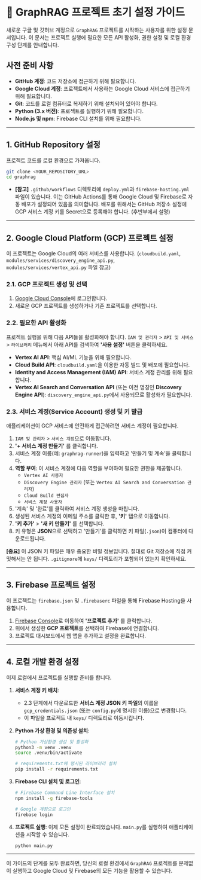 # 📝 GraphRAG 프로젝트 초기 설정 가이드

새로운 구글 및 깃허브 계정으로 `GraphRAG` 프로젝트를 시작하는 사용자를 위한 설정 문서입니다. 이 문서는 프로젝트 실행에 필요한 모든 API 활성화, 권한 설정 및 로컬 환경 구성 단계를 안내합니다.

##  사전 준비 사항

- **GitHub 계정**: 코드 저장소에 접근하기 위해 필요합니다.
- **Google Cloud 계정**: 프로젝트에서 사용하는 Google Cloud 서비스에 접근하기 위해 필요합니다.
- **Git**: 코드를 로컬 컴퓨터로 복제하기 위해 설치되어 있어야 합니다.
- **Python (3.x 버전)**: 프로젝트를 실행하기 위해 필요합니다.
- **Node.js 및 npm**: Firebase CLI 설치를 위해 필요합니다.

---

## 1. GitHub Repository 설정

프로젝트 코드를 로컬 환경으로 가져옵니다.

```bash
git clone <YOUR_REPOSITORY_URL>
cd graphrag
```

- **[참고]** `.github/workflows` 디렉토리에 `deploy.yml`과 `firebase-hosting.yml` 파일이 있습니다. 이는 GitHub Actions를 통해 Google Cloud 및 Firebase로 자동 배포가 설정되어 있음을 의미합니다. 배포를 위해서는 GitHub 저장소 설정에 GCP 서비스 계정 키를 Secret으로 등록해야 합니다. (후반부에서 설명)

---

## 2. Google Cloud Platform (GCP) 프로젝트 설정

이 프로젝트는 Google Cloud의 여러 서비스를 사용합니다. (`cloudbuild.yaml`, `modules/services/discovery_engine_api.py`, `modules/services/vertex_api.py` 파일 참고)

### 2.1. GCP 프로젝트 생성 및 선택

1.  [Google Cloud Console](https://console.cloud.google.com/)에 로그인합니다.
2.  새로운 GCP 프로젝트를 생성하거나 기존 프로젝트를 선택합니다.

### 2.2. 필요한 API 활성화

프로젝트 실행을 위해 다음 API들을 활성화해야 합니다.
`IAM 및 관리자` > `API 및 서비스` > `라이브러리` 메뉴에서 아래 API를 검색하여 **'사용 설정'** 버튼을 클릭하세요.

- **Vertex AI API**: 핵심 AI/ML 기능을 위해 필요합니다.
- **Cloud Build API**: `cloudbuild.yaml`을 이용한 자동 빌드 및 배포에 필요합니다.
- **Identity and Access Management (IAM) API**: 서비스 계정 관리를 위해 필요합니다.
- **Vertex AI Search and Conversation API** (또는 이전 명칭인 **Discovery Engine API**): `discovery_engine_api.py`에서 사용되므로 활성화가 필요합니다.

### 2.3. 서비스 계정(Service Account) 생성 및 키 발급

애플리케이션이 GCP 서비스에 안전하게 접근하려면 서비스 계정이 필요합니다.

1.  `IAM 및 관리자` > `서비스 계정`으로 이동합니다.
2.  **'+ 서비스 계정 만들기'** 를 클릭합니다.
3.  서비스 계정 이름(예: `graphrag-runner`)을 입력하고 '만들기 및 계속'을 클릭합니다.
4.  **역할 부여**: 이 서비스 계정에 다음 역할을 부여하여 필요한 권한을 제공합니다.
    - `Vertex AI 사용자`
    - `Discovery Engine 관리자` (또는 `Vertex AI Search and Conversation 관리자`)
    - `Cloud Build 편집자`
    - `서비스 계정 사용자`
5.  '계속' 및 '완료'를 클릭하여 서비스 계정 생성을 마칩니다.
6.  생성된 서비스 계정의 이메일 주소를 클릭한 후, **'키'** 탭으로 이동합니다.
7.  **'키 추가'** > **'새 키 만들기'** 를 선택합니다.
8.  키 유형은 **JSON**으로 선택하고 '만들기'를 클릭하면 키 파일(`.json`)이 컴퓨터에 다운로드됩니다.

**[중요]** 이 JSON 키 파일은 매우 중요한 비밀 정보입니다. 절대로 Git 저장소에 직접 커밋해서는 안 됩니다. `.gitignore`에 `keys/` 디렉토리가 포함되어 있는지 확인하세요.

---

## 3. Firebase 프로젝트 설정

이 프로젝트는 `firebase.json` 및 `.firebaserc` 파일을 통해 Firebase Hosting을 사용합니다.

1.  [Firebase Console](https://console.firebase.google.com/)로 이동하여 **'프로젝트 추가'** 를 클릭합니다.
2.  위에서 생성한 **GCP 프로젝트**를 선택하여 Firebase에 연결합니다.
3.  프로젝트 대시보드에서 웹 앱을 추가하고 설정을 완료합니다.

---

## 4. 로컬 개발 환경 설정

이제 로컬에서 프로젝트를 실행할 준비를 합니다.

1.  **서비스 계정 키 배치**:
    - 2.3 단계에서 다운로드한 **서비스 계정 JSON 키 파일**의 이름을 `gcp_credentials.json` (또는 `config.py`에 명시된 이름)으로 변경합니다.
    - 이 파일을 프로젝트 내 `keys/` 디렉토리로 이동시킵니다.

2.  **Python 가상 환경 및 의존성 설치**:
    ```bash
    # Python 가상환경 생성 및 활성화
    python3 -m venv .venv
    source .venv/bin/activate

    # requirements.txt에 명시된 라이브러리 설치
    pip install -r requirements.txt
    ```

3.  **Firebase CLI 설치 및 로그인**:
    ```bash
    # Firebase Command Line Interface 설치
    npm install -g firebase-tools

    # Google 계정으로 로그인
    firebase login
    ```

4.  **프로젝트 실행**:
    이제 모든 설정이 완료되었습니다. `main.py`를 실행하여 애플리케이션을 시작할 수 있습니다.
    ```bash
    python main.py
    ```

---

이 가이드의 단계를 모두 완료하면, 당신의 로컬 환경에서 `GraphRAG` 프로젝트를 문제없이 실행하고 Google Cloud 및 Firebase의 모든 기능을 활용할 수 있습니다.
